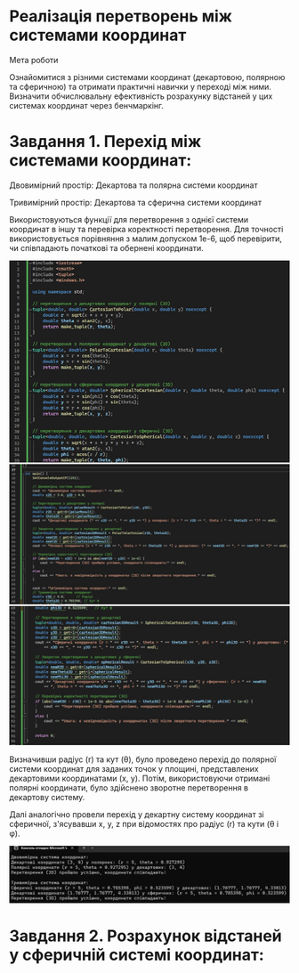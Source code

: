 # Реалізація перетворень між системами координат

Мета роботи

Ознайомитися з різними системами координат (декартовою, полярною та сферичною) та отримати практичні навички у переході між ними. Визначити обчислювальну ефективність розрахунку відстаней у цих системах координат через бенчмаркінг.


<h1>Завдання 1.	Перехід між системами координат:</h1>

Двовимірний простір: Декартова та полярна системи координат

Тривимірний простір: Декартова та сферична системи координат

Використовуються функції для перетворення з однієї системи координат в іншу та перевірка коректності перетворення.
Для точності використовується порівняння з малим допуском 1e-6, щоб перевірити, чи співпадають початкові та обернені координати.

![01](scr/01.jpg)
![02](scr/02.jpg)
![03](scr/03.jpg)

Визначивши радіус (r) та кут (θ), було проведено перехід до полярної системи координат для заданих точок у площині, представлених декартовими координатами (x, y). Потім, використовуючи отримані полярні координати, було здійснено зворотне перетворення в декартову систему.

Далі аналогічно провели перехід у декартну систему координат зі сферичної, з'ясувавши x, y, z при відомостях про радіус (r) та кути (θ і φ).

![04](scr/04.jpg)

<h1>Завдання 2. Розрахунок відстаней у сферичній системі координат:</h1>











